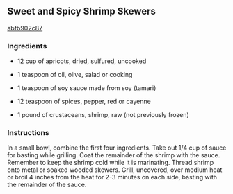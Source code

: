 ## Sweet and Spicy Shrimp Skewers

[abfb902c87](http://www.food.com/recipe/sweet-and-spicy-shrimp-skewers-177312)

### Ingredients

 - 12 cup of apricots, dried, sulfured, uncooked

 - 1 teaspoon of oil, olive, salad or cooking

 - 1 teaspoon of soy sauce made from soy (tamari)

 - 12 teaspoon of spices, pepper, red or cayenne

 - 1 pound of crustaceans, shrimp, raw (not previously frozen)

### Instructions

In a small bowl, combine the first four ingredients. Take out 1/4 cup of sauce for basting while grilling. Coat the remainder of the shrimp with the sauce. Remember to keep the shrimp cold while it is marinating. Thread shrimp onto metal or soaked wooded skewers. Grill, uncovered, over medium heat or broil 4 inches from the heat for 2-3 minutes on each side, basting with the remainder of the sauce.